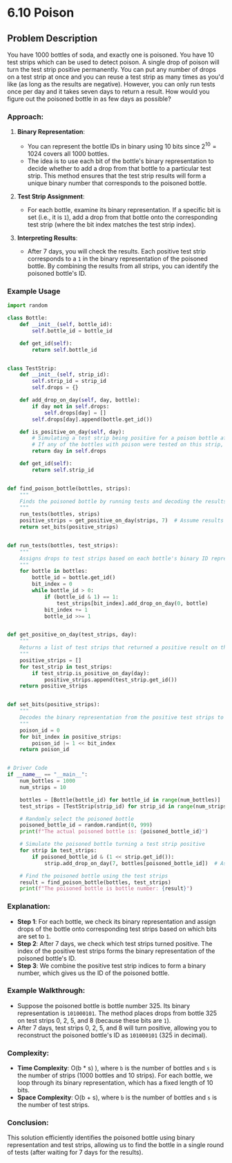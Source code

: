 # 6.10 Poison

## Problem Description
You have 1000 bottles of soda, and exactly one is poisoned. You have 10 test strips which can be used to detect poison. A single drop of poison will turn the test 
strip positive permanently. You can put any number of drops on a test strip at once and you can reuse a test strip as many times as you'd like (as long as the results 
are negative). However, you can only run tests once per day and it takes seven days to return a result. How would you figure out the poisoned bottle in as few days as
possible?

### Approach:
1. **Binary Representation**:
   - You can represent the bottle IDs in binary using 10 bits since $`2^10 = 1024`$ covers all 1000 bottles.
   - The idea is to use each bit of the bottle's binary representation to decide whether to add a drop from that bottle to a particular test strip. This method ensures that the test strip results will form a unique binary number that corresponds to the poisoned bottle.

2. **Test Strip Assignment**:
   - For each bottle, examine its binary representation. If a specific bit is set (i.e., it is `1`), add a drop from that bottle onto the corresponding test strip (where the bit index matches the test strip index).
   
3. **Interpreting Results**:
   - After 7 days, you will check the results. Each positive test strip corresponds to a `1` in the binary representation of the poisoned bottle. By combining the results from all strips, you can identify the poisoned bottle's ID.

### Example Usage
```python
import random

class Bottle:
    def __init__(self, bottle_id):
        self.bottle_id = bottle_id

    def get_id(self):
        return self.bottle_id


class TestStrip:
    def __init__(self, strip_id):
        self.strip_id = strip_id
        self.drops = {}

    def add_drop_on_day(self, day, bottle):
        if day not in self.drops:
            self.drops[day] = []
        self.drops[day].append(bottle.get_id())

    def is_positive_on_day(self, day):
        # Simulating a test strip being positive for a poison bottle after a certain day.
        # If any of the bottles with poison were tested on this strip, it returns True.
        return day in self.drops

    def get_id(self):
        return self.strip_id


def find_poison_bottle(bottles, strips):
    """
    Finds the poisoned bottle by running tests and decoding the results from the strips.
    """
    run_tests(bottles, strips)
    positive_strips = get_positive_on_day(strips, 7)  # Assume results are available on day 7
    return set_bits(positive_strips)


def run_tests(bottles, test_strips):
    """
    Assigns drops to test strips based on each bottle's binary ID representation.
    """
    for bottle in bottles:
        bottle_id = bottle.get_id()
        bit_index = 0
        while bottle_id > 0:
            if (bottle_id & 1) == 1:
                test_strips[bit_index].add_drop_on_day(0, bottle)
            bit_index += 1
            bottle_id >>= 1


def get_positive_on_day(test_strips, day):
    """
    Returns a list of test strips that returned a positive result on the given day.
    """
    positive_strips = []
    for test_strip in test_strips:
        if test_strip.is_positive_on_day(day):
            positive_strips.append(test_strip.get_id())
    return positive_strips


def set_bits(positive_strips):
    """
    Decodes the binary representation from the positive test strips to determine the poisoned bottle's ID.
    """
    poison_id = 0
    for bit_index in positive_strips:
        poison_id |= 1 << bit_index
    return poison_id


# Driver Code
if __name__ == "__main__":
    num_bottles = 1000
    num_strips = 10

    bottles = [Bottle(bottle_id) for bottle_id in range(num_bottles)]
    test_strips = [TestStrip(strip_id) for strip_id in range(num_strips)]

    # Randomly select the poisoned bottle
    poisoned_bottle_id = random.randint(0, 999)
    print(f"The actual poisoned bottle is: {poisoned_bottle_id}")

    # Simulate the poisoned bottle turning a test strip positive
    for strip in test_strips:
        if poisoned_bottle_id & (1 << strip.get_id()):
            strip.add_drop_on_day(7, bottles[poisoned_bottle_id])  # Assume day 7 is the result day

    # Find the poisoned bottle using the test strips
    result = find_poison_bottle(bottles, test_strips)
    print(f"The poisoned bottle is bottle number: {result}")
```

### Explanation:
- **Step 1**: For each bottle, we check its binary representation and assign drops of the bottle onto corresponding test strips based on which bits are set to `1`.
- **Step 2**: After 7 days, we check which test strips turned positive. The index of the positive test strips forms the binary representation of the poisoned bottle's ID.
- **Step 3**: We combine the positive test strip indices to form a binary number, which gives us the ID of the poisoned bottle.

### Example Walkthrough:
- Suppose the poisoned bottle is bottle number 325. Its binary representation is `101000101`. The method places drops from bottle 325 on test strips 0, 2, 5, and 8 (because these bits are `1`).
- After 7 days, test strips 0, 2, 5, and 8 will turn positive, allowing you to reconstruct the poisoned bottle's ID as `101000101` (325 in decimal).

### Complexity:
- **Time Complexity**: O(b * s) \), where `b` is the number of bottles and `s` is the number of strips (1000 bottles and 10 strips). For each bottle, we loop through its binary representation, which has a fixed length of 10 bits.
- **Space Complexity**: O(b + s), where `b` is the number of bottles and `s` is the number of test strips.

### Conclusion:
This solution efficiently identifies the poisoned bottle using binary representation and test strips, allowing us to find the bottle in a single round of tests (after waiting for 7 days for the results).
